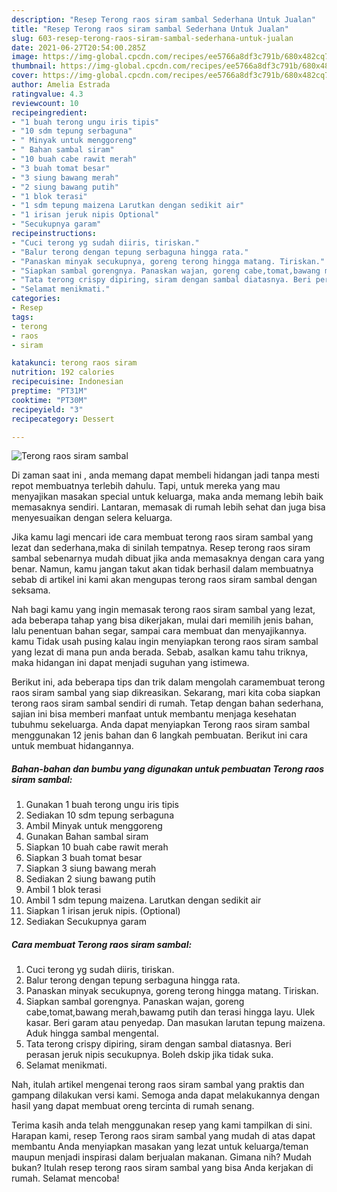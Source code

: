 ```yaml
---
description: "Resep Terong raos siram sambal Sederhana Untuk Jualan"
title: "Resep Terong raos siram sambal Sederhana Untuk Jualan"
slug: 603-resep-terong-raos-siram-sambal-sederhana-untuk-jualan
date: 2021-06-27T20:54:00.285Z
image: https://img-global.cpcdn.com/recipes/ee5766a8df3c791b/680x482cq70/terong-raos-siram-sambal-foto-resep-utama.jpg
thumbnail: https://img-global.cpcdn.com/recipes/ee5766a8df3c791b/680x482cq70/terong-raos-siram-sambal-foto-resep-utama.jpg
cover: https://img-global.cpcdn.com/recipes/ee5766a8df3c791b/680x482cq70/terong-raos-siram-sambal-foto-resep-utama.jpg
author: Amelia Estrada
ratingvalue: 4.3
reviewcount: 10
recipeingredient:
- "1 buah terong ungu iris tipis"
- "10 sdm tepung serbaguna"
- " Minyak untuk menggoreng"
- " Bahan sambal siram"
- "10 buah cabe rawit merah"
- "3 buah tomat besar"
- "3 siung bawang merah"
- "2 siung bawang putih"
- "1 blok terasi"
- "1 sdm tepung maizena Larutkan dengan sedikit air"
- "1 irisan jeruk nipis Optional"
- "Secukupnya garam"
recipeinstructions:
- "Cuci terong yg sudah diiris, tiriskan."
- "Balur terong dengan tepung serbaguna hingga rata."
- "Panaskan minyak secukupnya, goreng terong hingga matang. Tiriskan."
- "Siapkan sambal gorengnya. Panaskan wajan, goreng cabe,tomat,bawang merah,bawamg putih dan terasi hingga layu. Ulek kasar. Beri garam atau penyedap. Dan masukan larutan tepung maizena. Aduk hingga sambal mengental."
- "Tata terong crispy dipiring, siram dengan sambal diatasnya. Beri perasan jeruk nipis secukupnya. Boleh dskip jika tidak suka."
- "Selamat menikmati."
categories:
- Resep
tags:
- terong
- raos
- siram

katakunci: terong raos siram 
nutrition: 192 calories
recipecuisine: Indonesian
preptime: "PT31M"
cooktime: "PT30M"
recipeyield: "3"
recipecategory: Dessert

---
```



![Terong raos siram sambal](https://img-global.cpcdn.com/recipes/ee5766a8df3c791b/680x482cq70/terong-raos-siram-sambal-foto-resep-utama.jpg)

Di zaman  saat ini , anda memang dapat membeli hidangan jadi tanpa mesti repot membuatnya terlebih dahulu. Tapi, untuk mereka yang mau menyajikan masakan special untuk keluarga, maka anda memang lebih baik memasaknya sendiri. Lantaran, memasak di rumah lebih sehat dan juga bisa menyesuaikan dengan selera keluarga.

Jika kamu lagi mencari ide cara membuat terong raos siram sambal yang lezat dan sederhana,maka di sinilah tempatnya. Resep terong raos siram sambal  sebenarnya mudah dibuat jika anda memasaknya dengan cara yang benar. Namun, kamu jangan takut akan tidak berhasil dalam membuatnya 
sebab di artikel ini kami akan mengupas terong raos siram sambal dengan seksama.  



Nah bagi kamu yang ingin memasak terong raos siram sambal yang lezat, ada beberapa tahap yang bisa dikerjakan, mulai dari memilih jenis bahan, lalu penentuan bahan segar, sampai cara membuat dan menyajikannya. kamu Tidak usah pusing kalau ingin menyiapkan terong raos siram sambal yang lezat di mana pun anda berada. Sebab, asalkan kamu  tahu triknya, maka hidangan ini dapat menjadi suguhan yang istimewa.

Berikut ini, ada beberapa tips dan trik dalam mengolah caramembuat terong raos siram sambal yang siap dikreasikan. Sekarang, mari kita coba siapkan terong raos siram sambal sendiri di rumah. Tetap dengan bahan sederhana, sajian ini bisa memberi manfaat untuk membantu menjaga kesehatan tubuhmu sekeluarga. Anda dapat menyiapkan Terong raos siram sambal menggunakan 12 jenis bahan dan 6 langkah pembuatan. Berikut ini cara untuk membuat hidangannya.

<!--inarticleads1-->

##### Bahan-bahan dan bumbu yang digunakan untuk pembuatan Terong raos siram sambal:

1. Gunakan 1 buah terong ungu iris tipis
1. Sediakan 10 sdm tepung serbaguna
1. Ambil  Minyak untuk menggoreng
1. Gunakan  Bahan sambal siram
1. Siapkan 10 buah cabe rawit merah
1. Siapkan 3 buah tomat besar
1. Siapkan 3 siung bawang merah
1. Sediakan 2 siung bawang putih
1. Ambil 1 blok terasi
1. Ambil 1 sdm tepung maizena. Larutkan dengan sedikit air
1. Siapkan 1 irisan jeruk nipis. (Optional)
1. Sediakan Secukupnya garam




<!--inarticleads2-->

##### Cara membuat Terong raos siram sambal:

1. Cuci terong yg sudah diiris, tiriskan.
1. Balur terong dengan tepung serbaguna hingga rata.
1. Panaskan minyak secukupnya, goreng terong hingga matang. Tiriskan.
1. Siapkan sambal gorengnya. Panaskan wajan, goreng cabe,tomat,bawang merah,bawamg putih dan terasi hingga layu. Ulek kasar. Beri garam atau penyedap. Dan masukan larutan tepung maizena. Aduk hingga sambal mengental.
1. Tata terong crispy dipiring, siram dengan sambal diatasnya. Beri perasan jeruk nipis secukupnya. Boleh dskip jika tidak suka.
1. Selamat menikmati.




Nah, itulah artikel mengenai  terong raos siram sambal  yang praktis dan gampang dilakukan versi kami. Semoga anda dapat melakukannya dengan hasil yang dapat membuat oreng tercinta di rumah senang. 

Terima kasih anda telah menggunakan resep yang kami tampilkan di sini. Harapan kami, resep  Terong raos siram sambal yang mudah di atas dapat membantu Anda menyiapkan masakan yang lezat untuk keluarga/teman maupun menjadi inspirasi dalam berjualan makanan. Gimana nih? Mudah bukan? Itulah resep terong raos siram sambal yang bisa Anda kerjakan di rumah. Selamat mencoba!

